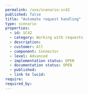 ```yaml
---
permalink: /use/scenario-sc42
published: false
title: "Automate request handling"
type: scenario
properties:
  - id: SC42
  - category: Working with requests
  - description: 
  - customer: All
  - component: Connector
  - level: Advanced
  - implementation status: OPEN
  - documentation status: OPEN
  - published: 
  - link to lucid: 
require:
required_by:
---
```


